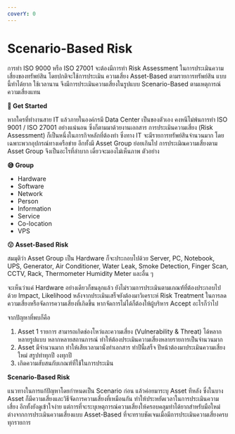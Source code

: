 ```yaml
---
coverY: 0
---
```


# Scenario-Based Risk

การทำ ISO 9000 หรือ ISO 27001 จะต้องมีการทำ Risk Assessment ในการประเมินความเสี่ยงของทรัพย์สิน โดยปกติจะใช้การประเมิน ความเสี่ยง Asset-Based ตามรายการทรัพย์สิน แบบนี้ทำได้ยาก ใช้เวลานาน จึงมีการประเมินความเสี่ยงในรูปแบบ Scenario-Based ตามเหตุการณ์ความเสี่ยงแทน

**🤣 Get Started**

หากใครที่ทำงานสาย IT แล้วภายในองค์กรมี Data Center เป็นของตัวเอง คงหนีไม่พ้นการทำ ISO 9001 / ISO 27001 อย่างแน่นอน ซึ่งก็ตามมาด้วยงานเอกสาร การประเมินความเสี่ยง (Risk Assessment) ก็เป็นหนึ่งในภารกิจหลักที่ต้องทำ ซึ่งทาง IT จะมีรายการทรัพย์สินจำนวนมาก โดยเฉพาะพวกอุปกรณ์ทางเครือข่าย อีกทั้งมี Asset Group ย่อยเกินไป การประเมิณความเสี่ยงตาม Asset Group จึงเป็นอะไรที่ลำบาก เดี๋ยวจะมองไม่เห็นภาพ ตัวอย่าง

**😅 Group**

* Hardware
* Software
* Network
* Person
* Information
* Service
* Co-location
* VPS

**😗 Asset-Based Risk**

สมมุติว่า Asset Group เป็น Hardware ก็จะประกอบไปด้วย Server, PC, Notebook, UPS, Generator, Air Conditioner, Water Leak, Smoke Detection, Finger Scan, CCTV, Rack, Thermometer Humidity Meter และอื่น ๆ

จะเห็นว่าแค่ Hardware อย่างเดียวก็ขนลุกแล้ว ยังไม่รวมการประเมินตามเกณฑ์์ที่ต้องประกอบไปด้วย Impact, Likelihood หลังจากประเมินเสร็จยังต้องมาวิเคราะห์ Risk Treatment ในการลดความเสี่ยงหรือจัดการความเสี่ยงที่เกิดขึ้น หากจัดการไม่ได้ก็ต้องให้ผู้บริหาร Accept อะไรก็ว่าไป

จากปัญหาที่พบก็คือ

1. Asset 1 รายการ สามารถเกิดช่องโหว่และความเสี่ยง (Vulnerability & Threat) ได้หลากหลายรูปแบบ หลากหลายสถานการณ์ ทำให้ต้องประเมินความเสี่ยงหลายรายการเป็นจำนวนมาก
2. Asset มีจำนวนมาก ทำให้เสียเวลามานั่งทำเอกสาร ทำปีนี้เสร็จ ปีหน้าต้องมาประเมินความเสี่ยงใหม่ สรูปทำทุกปี งงทุกปี
3. เกิดความสับสนกับเกณฑ์ที่ใช้ในการประเมิน

**Scenario-Based Risk**

แนวทางในการแก้ปัญหาโดยกำหนดเป็น Scenario ก่อน แล้วค่อยมาระบุ Asset ทีหลัง ซึ่งในบาง Asset ก็มีความเสี่ยงและวิธีจัดการความเสี่ยงที่เหมือนกัน ทำให้ประหยัดเวลาในการประเมินความเสี่ยง อีกทั้งยังดูเข้าใจง่าย แต่การที่จะระบุเหตุการณ์ความเสี่ยงให้ครอบคลุมทำได้ยากสำหรับมือใหม่ ต่างจากการประเมินความเสี่ยงแบบ Asset-Based ที่จะทราบชัดเจนเมื่อมีการประเมินความเสี่ยงครบทุกรายการ
